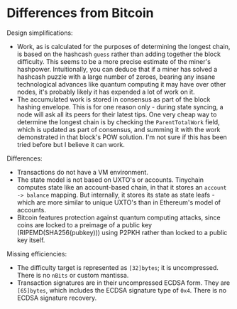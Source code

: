 Differences from Bitcoin
========================

Design simplifications:

 * Work, as is calculated for the purposes of determining the longest chain, is based on the hashcash `guess` rather than adding together the block difficulty. This seems to be a more precise estimate of the miner's hashpower. Intuitionally, you can deduce that if a miner has solved a hashcash puzzle with a large number of zeroes, bearing any insane technological advances like quantum computing it may have over other nodes, it's probably likely it has expended a lot of work on it.
 * The accumulated work is stored in consensus as part of the block hashing envelope. This is for one reason only - during state syncing, a node will ask all its peers for their latest tips. One very cheap way to determine the longest chain is by checking the `ParentTotalWork` field, which is updated as part of consensus, and summing it with the work demonstrated in that block's POW solution. I'm not sure if this has been tried before but I believe it can work.

Differences:

 * Transactions do not have a VM environment.
 * The state model is not based on UXTO's or accounts. Tinychain computes state like an account-based chain, in that it stores an `account -> balance` mapping. But internally, it stores its state as state leafs - which are more similar to unique UXTO's than in Ethereum's model of accounts.
 * Bitcoin features protection against quantum computing attacks, since coins are locked to a preimage of a public key (RIPEMD(SHA256(pubkey))) using P2PKH rather than locked to a public key itself. 

Missing efficiencies:

 * The difficulty target is represented as `[32]bytes`; it is uncompressed. There is no `nBits` or custom mantissa.
 * Transaction signatures are in their uncompressed ECDSA form. They are `[65]bytes`, which includes the ECDSA signature type of `0x4`. There is no ECDSA signature recovery.
